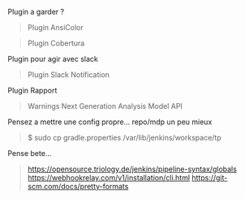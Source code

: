 Plugin a garder ?
> Plugin AnsiColor

> Plugin Cobertura

Plugin pour agir avec slack
> Plugin Slack Notification

Plugin Rapport
> Warnings Next Generation
> Analysis Model API


Pensez a mettre une config propre... repo/mdp un peu mieux
> $ sudo cp gradle.properties /var/lib/jenkins/workspace/tp

Pense bete...
> https://opensource.triology.de/jenkins/pipeline-syntax/globals
> https://webhookrelay.com/v1/installation/cli.html
> https://git-scm.com/docs/pretty-formats
